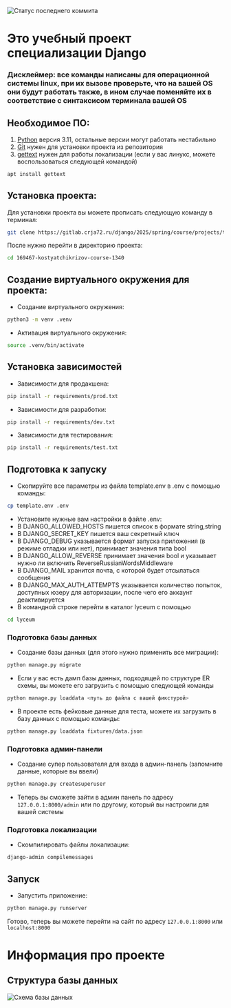 ![Статус последнего коммита](https://gitlab.crja72.ru/django/2025/spring/course/team-1/badges/main/pipeline.svg)

# Это учебный проект специализации Django
### Дисклеймер: все команды написаны для операционной системы linux, при их вызове проверьте, что на вашей OS они будут работать также, в ином случае поменяйте их в соответствие с синтаксисом терминала вашей OS  
## Необходимое ПО:
1. [Python](https://www.python.org/downloads/) версия 3.11, остальные версии могут работать нестабильно
2. [Git](https://git-scm.com/downloads) нужен для установки проекта из репозитория
3. [gettext](https://github.com/mlocati/gettext-iconv-windows/releases/tag/v0.23-v1.17) нужен для работы локализации (если у вас линукс, можете воспользоваться следующей командой)
```bash
apt install gettext
```
## Установка проекта:
Для установки проекта вы можете прописать следующую команду в терминал:
```bash
git clone https://gitlab.crja72.ru/django/2025/spring/course/projects/team-1.git clash_of_code
```
После нужно перейти в директорию проекта:
```bash
cd 169467-kostyatchikrizov-course-1340
```
## Создание виртуального окружения для проекта:
* Создание виртуального окружения: 
```bash
python3 -m venv .venv
```
* Активация виртуального окружения:
```bash
source .venv/bin/activate
```
## Установка зависимостей
* Зависимости для продакшена: 
```bash
pip install -r requirements/prod.txt
```
* Зависимости для разработки:
```bash
pip install -r requirements/dev.txt
```
* Зависимости для тестирования: 
```bash
pip install -r requirements/test.txt
```
## Подготовка к запуску
* Скопируйте все параметры из файла template.env в .env с помощью команды:
```bash
cp template.env .env
```
* Установите нужные вам настройки в файле .env:
* В DJANGO_ALLOWED_HOSTS пишется список в формате string,string
* В DJANGO_SECRET_KEY пишется ваш секретный ключ
* В DJANGO_DEBUG указывается формат запуска приложения (в режиме отладки или нет), принимает значения типа bool
* В DJANGO_ALLOW_REVERSE принимает значения bool и указывает нужно ли включить ReverseRussianWordsMiddleware
* В DJANGO_MAIL хранится почта, с которой будет отсылаться сообщения
* В DJANGO_MAX_AUTH_ATTEMPTS указывается количество попыток, доступных юзеру для авторизации, после чего его аккаунт деактивируется
* В командной строке перейти в каталог lyceum с помощью 
```bash 
cd lyceum
```
### Подготовка базы данных
* Создание базы данных (для этого нужно применить все миграции):
```bash
python manage.py migrate
```
* Если у вас есть дамп базы данных, подходящей по структуре ER схемы, вы можете его загрузить с помощью следующей команды
```bash
python manage.py loaddata <путь до файла с вашей фикстурой>
```
* В проекте есть фейковые данные для теста, можете их загрузить в базу данных с помощью команды:
```bash
python manage.py loaddata fixtures/data.json
```
### Подготовка админ-панели
* Создание супер пользователя для входа в админ-панель (запомните данные, которые вы ввели)
```bash
python manage.py createsuperuser 
```
* Теперь вы сможете зайти в админ панель по адресу `127.0.0.1:8000/admin` или по другому, который вы настроили для вашей системы
### Подготовка локализации
* Скомпилировать файлы локализации:
```bash
django-admin compilemessages
```
## Запуск
* Запустить приложение: 
```bash
python manage.py runserver
```

Готово, теперь вы можете перейти на сайт по адресу `127.0.0.1:8000` или `localhost:8000`
# Информация про проекте
## Структура базы данных
![Схема базы данных](ER.jpg)